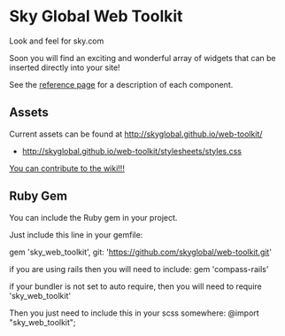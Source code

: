 Sky Global Web Toolkit
========================

Look and feel for sky.com

Soon you will find an exciting and wonderful array of widgets that can be inserted directly into your site!

See the [reference page](http://skyglobal.github.io/web-toolkit/) for a description of each component.

## Assets
Current assets can be found at http://skyglobal.github.io/web-toolkit/
- http://skyglobal.github.io/web-toolkit/stylesheets/styles.css

[You can contribute to the wiki!!!](https://github.com/bskyb-commerce/bskyb-commerce.github.io/wiki)

## Ruby Gem
You can include the Ruby gem in your project.

Just include this line in your gemfile:
  
  gem 'sky_web_toolkit', git: 'https://github.com/skyglobal/web-toolkit.git'
  
  
  
  if you are using rails then you will need to include:
    gem 'compass-rails'
    
  if your bundler is not set to auto require, then you will need to 
  require 'sky_web_toolkit'
  
  Then you just need to include this in your scss somewhere:
  @import "sky_web_toolkit";
